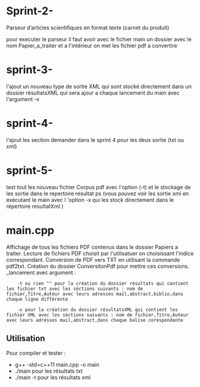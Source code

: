 # Sprint-2-

Parseur d’articles scientifiques en format texte (carnet du produit)

pour executer le parseur il faut avoir avec le fichier main un dossier avec le nom Papier_a_traiter et a l'intérieur on met
les fichier pdf a convertire

# sprint-3-

l'ajout un nouveau type de sortie XML qui sont stocké directement dans un dossier résultatsXML qui sera ajour a chaque lancement du main avec l'argument -x

# sprint-4-

l'ajout les section demander dans le sprint 4 pour les deux sortie (txt ou xml)

# sprint-5-

test tout les nouveau fichier Corpus pdf avec l'option (-t) et le stockage de les sortie dans le repertoire resultat
ps (vous pouvez voir les sortie xml en exécutant le main avec l 'option -x qui les stock directement dans le répertoire resultatXml )

# main.cpp

Affichage de tous les fichiers PDF contenus dans le dossier Papiers a traiter.
Lecture de fichiers PDF choisit par l'utilisatuer on choisissant l'indice correspondant.
Conversion de PDF vers TXT en utilisant la commande pdf2txt.
Création du dossier ConversitonPdf pour mettre ces conversions.
\_lancement avec argument :

        -t ou rien "" pour la création du dossier résultats qui contient les fichier txt avec les séctions suivants : nom de fichier,Titre,Auteur avec leurs adresses mail,abstract,biblio,dans chaque ligne différente

        -x pour la création du dossier résultatsXML qui contient les fichier XML avec les séctions suivants : nom de fichier,Titre,Auteur avec leurs adresses mail,abstract,dans chaque balise corespondante

## Utilisation

Pour compiler et tester :

- g++ -std=c++11 main.cpp -o main
- ./main pour les résultats txt
- ./main -t pour les résultats xml
